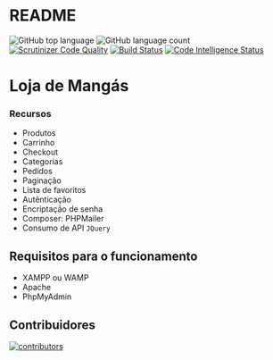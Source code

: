 # README

![GitHub top language](https://img.shields.io/github/languages/top/jotaven/Loja-manga)
![GitHub language count](https://img.shields.io/github/languages/count/jotaven/Loja-manga)
[![Scrutinizer Code Quality](https://scrutinizer-ci.com/g/jotaven/Loja-manga/badges/quality-score.png?b=main)](https://scrutinizer-ci.com/g/jotaven/Loja-manga/?branch=main)
[![Build Status](https://scrutinizer-ci.com/g/jotaven/Loja-manga/badges/build.png?b=main)](https://scrutinizer-ci.com/g/jotaven/Loja-manga/build-status/main)
[![Code Intelligence Status](https://scrutinizer-ci.com/g/jotaven/Loja-manga/badges/code-intelligence.svg?b=main)](https://scrutinizer-ci.com/code-intelligence)

# Loja de Mangás

### Recursos
- Produtos
- Carrinho
- Checkout
- Categorias
- Pedidos
- Paginação
- Lista de favoritos
- Autênticação
- Encriptação de senha
- Composer: PHPMailer
- Consumo de API `JQuery`

## Requisitos para o funcionamento

- XAMPP ou WAMP
- Apache
- PhpMyAdmin

## Contribuidores

<a href="https://github.com/maiajota/projeto_php/graphs/contributors"><img src="https://imgur.com/j1FPjmB.png" title="contribuidores" alt="contributors" /></a>
